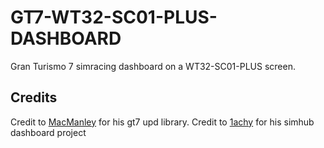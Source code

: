 # GT7-WT32-SC01-PLUS-DASHBOARD

Gran Turismo 7 simracing dashboard on a WT32-SC01-PLUS screen.




## Credits

Credit to [MacManley](https://github.com/MacManley/gt7-udp) for his gt7 upd library.
Credit to [1achy](https://github.com/1achy/https---github.com-1achy-SIMHUB-ESP32---SUNTON-screen) for his simhub dashboard project

